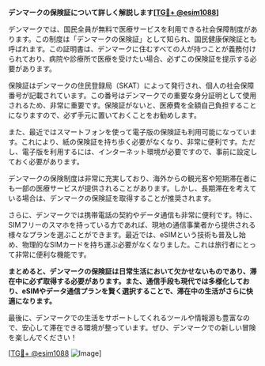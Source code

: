 **デンマークの保険証について詳しく解説します[[TG💪+ @esim1088](https://t.me/s/esim1088)]**

デンマークでは、国民全員が無料で医療サービスを利用できる社会保障制度があります。この制度は「デンマークの保険証」として知られ、国民健康保険証とも呼ばれます。この証明書は、デンマークに住むすべての人が持つことが義務付けられており、病院や診療所で医療を受けたい場合、必ずこの保険証を提示する必要があります。

保険証はデンマークの住民登録局（SKAT）によって発行され、個人の社会保障番号が記載されています。この番号はデンマークでの重要な身分証明として使用されるため、非常に重要です。保険証がないと、医療費を全額自己負担することになりますので、必ず手元に置いておくことをお勧めします。

また、最近ではスマートフォンを使って電子版の保険証も利用可能になっています。これにより、紙の保険証を持ち歩く必要がなくなり、非常に便利です。ただし、電子版を利用するには、インターネット環境が必要ですので、事前に設定しておく必要があります。

デンマークの保険制度は非常に充実しており、海外からの観光客や短期滞在者にも一部の医療サービスが提供されることがあります。しかし、長期滞在を考えている場合は、デンマークの保険証を取得することが推奨されます。

さらに、デンマークでは携帯電話の契約やデータ通信も非常に便利です。特に、SIMフリーのスマホを持っている方であれば、現地の通信事業者から提供される様々なプランを選ぶことができます。最近では、eSIMという技術も普及し始め、物理的なSIMカードを持ち運ぶ必要がなくなりました。これは旅行者にとって非常に便利な機能です。

**まとめると、デンマークの保険証は日常生活において欠かせないものであり、滞在中に必ず取得する必要があります。また、通信手段も現代では多様化しており、eSIMやデータ通信プランを賢く選択することで、滞在中の生活がさらに快適になります。**

最後に、デンマークでの生活をサポートしてくれるツールや情報源も豊富なので、安心して滞在できる環境が整っています。ぜひ、デンマークでの新しい冒険を楽しんでください！

[[TG💪+ @esim1088](https://t.me/s/esim1088) ![Image](https://i.postimg.cc/Y0z9fWf4/image.png)]